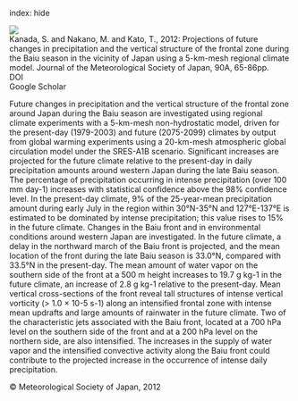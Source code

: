index: hide

<div class="Citation">
    <div class="Citation-thumb CitationThumb-linked"  data-href="https://doi.org/10.2151/jmsj.2012-a03">
      <img src="https://static.claimspace.cloud/climate-study-static/refs/thumbs/14/Kanada_et_al_2012-thumb.png" />
    </div>

  <div class="Citation-body">
    <div class="Citation-text">Kanada, S. and Nakano, M. and Kato, T., 2012: Projections of future changes in precipitation and the vertical structure of the frontal zone during the Baiu season in the vicinity of Japan using a 5-km-mesh regional climate model. <span class="Article-journal">Journal of the Meteorological Society of Japan, </span><span class="Article-volume">90A, </span>65-86pp.</div>
    <div class="Citation-links">
      <div class="CitationLink" data-href="https://doi.org/10.2151/jmsj.2012-a03">
        <div class="CitationLink-icon CitationLink-Doi"></div>
        <div class="CitationLink-text">DOI</div>
      </div>
      <div class="CitationLink" data-href="https://scholar.google.com/scholar?q=10.2151/jmsj.2012-a03">
        <div class="CitationLink-icon CitationLink-Scholar"></div>
        <div class="CitationLink-text">Google Scholar</div>
      </div>
    </div>
  </div>
</div>

Future changes in precipitation and the vertical structure of the frontal zone around Japan during the Baiu season are investigated using regional climate experiments with a 5-km-mesh non-hydrostatic model, driven for the present-day (1979-2003) and future (2075-2099) climates by output from global warming experiments using a 20-km-mesh atmospheric global circulation model under the SRES-A1B scenario. Significant increases are projected for the future climate relative to the present-day in daily precipitation amounts around western Japan during the late Baiu season. The percentage of precipitation occurring in intense precipitation (over 100 mm day-1) increases with statistical confidence above the 98% confidence level. In the present-day climate, 9% of the 25-year-mean precipitation amount during early July in the region within 30°N-35°N and 127°E-137°E is estimated to be dominated by intense precipitation; this value rises to 15% in the future climate. Changes in the Baiu front and in environmental conditions around western Japan are investigated. In the future climate, a delay in the northward march of the Baiu front is projected, and the mean location of the front during the late Baiu season is 33.0°N, compared with 33.5°N in the present-day. The mean amount of water vapor on the southern side of the front at a 500 m height increases to 19.7 g kg-1 in the future climate, an increase of 2.8 g kg-1 relative to the present-day. Mean vertical cross-sections of the front reveal tall structures of intense vertical vorticity (> 1.0 × 10-5 s-1) along an intensified frontal zone with intense mean updrafts and large amounts of rainwater in the future climate. Two of the characteristic jets associated with the Baiu front, located at a 700 hPa level on the southern side of the front and at a 200 hPa level on the northern side, are also intensified. The increases in the supply of water vapor and the intensified convective activity along the Baiu front could contribute to the projected increase in the occurrence of intense daily precipitation.

<div class="Citation-copy">
&copy; Meteorological Society of Japan, 2012
</div>